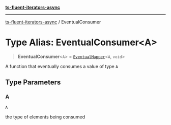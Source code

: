 [**ts-fluent-iterators-async**](../README.md)

---

[ts-fluent-iterators-async](../README.md) / EventualConsumer

# Type Alias: EventualConsumer\<A\>

> **EventualConsumer**\<`A`\> = [`EventualMapper`](EventualMapper.md)\<`A`, `void`\>

A function that eventually consumes a value of type `A`

## Type Parameters

### A

`A`

the type of elements being consumed
